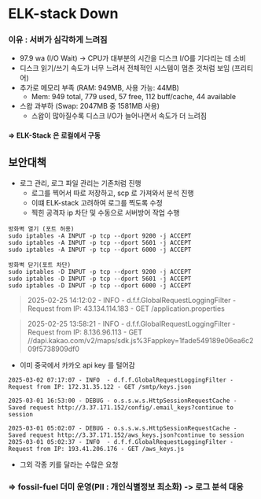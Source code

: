 # ELK-stack Down

### 이유 : 서버가 심각하게 느려짐

- 97.9 wa (I/O Wait) → CPU가 대부분의 시간을 디스크 I/O를 기다리는 데 소비
- 디스크 읽기/쓰기 속도가 너무 느려서 전체적인 시스템이 멈춘 것처럼 보임 (프리티어)
- 추가로 메모리 부족 (RAM: 949MB, 사용 가능: 44MB)
  * Mem: 949 total, 779 used, 57 free, 112 buff/cache, 44 available
- 스왑 과부하 (Swap: 2047MB 중 1581MB 사용)
  * 스왑이 많아질수록 디스크 I/O가 늘어나면서 속도가 더 느려짐

#### => ELK-Stack 은 로컬에서 구동 

## 보안대책
- 로그 관리, 로그 파일 관리는 기존처럼 진행 
  * 로그를 찍어서 따로 저장하고, scp 로 가져와서 분석 진행
  * 이떄 ELK-stack 고려하여 로그를 찍도록 수정 
  * 찍힌 공격자 ip 차단 및 수동으로 서버방어 작업 수행 

```angular2html
방화벽 열기 (포트 허용)
sudo iptables -A INPUT -p tcp --dport 9200 -j ACCEPT
sudo iptables -A INPUT -p tcp --dport 5601 -j ACCEPT
sudo iptables -A INPUT -p tcp --dport 6000 -j ACCEPT

방화벽 닫기(포트 차단)
sudo iptables -D INPUT -p tcp --dport 9200 -j ACCEPT
sudo iptables -D INPUT -p tcp --dport 5601 -j ACCEPT
sudo iptables -D INPUT -p tcp --dport 6000 -j ACCEPT
```

> 2025-02-25 14:12:02 - INFO  - d.f.f.GlobalRequestLoggingFilter - Request from IP: 43.134.114.183 - GET /application.properties

> 2025-02-25 13:58:21 - INFO  - d.f.f.GlobalRequestLoggingFilter - Request from IP: 8.136.96.113 - GET //dapi.kakao.com/v2/maps/sdk.js%3Fappkey=1fade549189e06ea6c209f5738909df0

- 이미 중국에서 카카오 api key 를 털어감 

```
2025-03-02 07:17:07 - INFO  - d.f.f.GlobalRequestLoggingFilter - Request from IP: 172.31.35.122 - GET /smtp/keys.json

2025-03-01 16:53:00 - DEBUG - o.s.s.w.s.HttpSessionRequestCache - Saved request http://3.37.171.152/config/.email_keys?continue to session

2025-03-01 05:02:07 - DEBUG - o.s.s.w.s.HttpSessionRequestCache - Saved request http://3.37.171.152/aws_keys.json?continue to session
2025-03-01 05:02:37 - INFO  - d.f.f.GlobalRequestLoggingFilter - Request from IP: 193.41.206.176 - GET /aws_keys.js
```

- 그외 각종 키를 달라는 수많은 요청 

### => fossil-fuel 더미 운영(PII : 개인식별정보 최소화) -> 로그 분석 대응